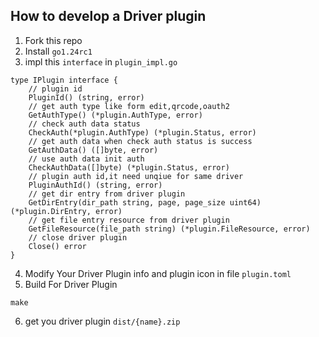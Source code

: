 
## How to develop a Driver plugin
1. Fork this repo
2. Install `go1.24rc1`
3. impl this `interface` in `plugin_impl.go`
```
type IPlugin interface {
	// plugin id
	PluginId() (string, error)
	// get auth type like form edit,qrcode,oauth2
	GetAuthType() (*plugin.AuthType, error)
	// check auth data status
	CheckAuth(*plugin.AuthType) (*plugin.Status, error)
	// get auth data when check auth status is success
	GetAuthData() ([]byte, error)
	// use auth data init auth
	CheckAuthData([]byte) (*plugin.Status, error)
	// plugin auth id,it need unqiue for same driver
	PluginAuthId() (string, error)
	// get dir entry from driver plugin
	GetDirEntry(dir_path string, page, page_size uint64) (*plugin.DirEntry, error)
	// get file entry resource from driver plugin
	GetFileResource(file_path string) (*plugin.FileResource, error)
	// close driver plugin
	Close() error
}
```
4. Modify Your Driver Plugin info and plugin icon in file `plugin.toml`
5. Build For Driver Plugin
```
make
```
6. get you driver plugin `dist/{name}.zip`
